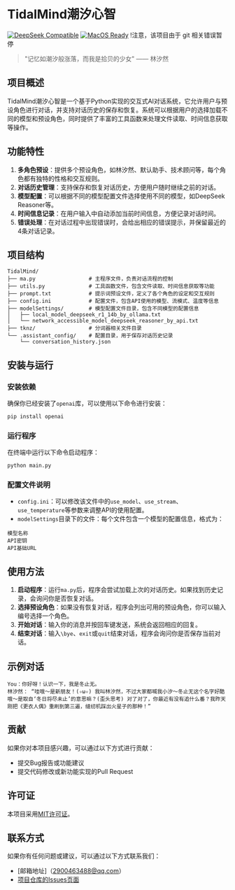 # TidalMind潮汐心智
[![DeepSeek Compatible](https://img.shields.io/badge/Model-DeepSeek-6C48EE)](https://github.com/deepseek-ai)
[![MacOS Ready](https://img.shields.io/badge/Mac%20Mini-M4%20Ready-00FEFF)]()
!注意，该项目由于 git 相关错误暂停
> "记忆如潮汐般涨落，而我是拾贝的少女" —— 林汐然

## 项目概述
TidalMind潮汐心智是一个基于Python实现的交互式AI对话系统，它允许用户与预设角色进行对话，并支持对话历史的保存和恢复。系统可以根据用户的选择加载不同的模型和预设角色，同时提供了丰富的工具函数来处理文件读取、时间信息获取等操作。

## 功能特性
1. **多角色预设**：提供多个预设角色，如林汐然、默认助手、技术顾问等，每个角色都有独特的性格和交互规则。
2. **对话历史管理**：支持保存和恢复对话历史，方便用户随时继续之前的对话。
3. **模型配置**：可以根据不同的模型配置文件选择使用不同的模型，如DeepSeek Reasoner等。
4. **时间信息记录**：在用户输入中自动添加当前时间信息，方便记录对话时间。
5. **错误处理**：在对话过程中出现错误时，会给出相应的错误提示，并保留最近的4条对话记录。

## 项目结构
```
TidalMind/
├── ma.py                 # 主程序文件，负责对话流程的控制
├── utils.py              # 工具函数文件，包含文件读取、时间信息获取等功能
├── prompt.txt            # 提示词预设文件，定义了各个角色的设定和交互规则
├── config.ini            # 配置文件，包含API使用的模型、流模式、温度等信息
├── modelSettings/        # 模型配置文件目录，包含不同模型的配置信息
│   ├── local_model_deepseek_r1_14b_by_ollama.txt
│   └── network_accessible_model_deepseek_reasoner_by_api.txt
├── tknz/                 # 分词器相关文件目录
└── .assistant_config/    # 配置目录，用于保存对话历史记录
    └── conversation_history.json
```

## 安装与运行
### 安装依赖
确保你已经安装了`openai`库，可以使用以下命令进行安装：
```bash
pip install openai
```

### 运行程序
在终端中运行以下命令启动程序：
```bash
python main.py
```

### 配置文件说明
- `config.ini`：可以修改该文件中的`use_model`、`use_stream`、`use_temperature`等参数来调整API的使用配置。
- `modelSettings`目录下的文件：每个文件包含一个模型的配置信息，格式为：
```
模型名称
API密钥
API基础URL
```

## 使用方法
1. **启动程序**：运行`ma.py`后，程序会尝试加载上次的对话历史。如果找到历史记录，会询问你是否恢复对话。
2. **选择预设角色**：如果没有恢复对话，程序会列出可用的预设角色，你可以输入编号选择一个角色。
3. **开始对话**：输入你的消息并按回车键发送，系统会返回相应的回复。
4. **结束对话**：输入`\bye`、`exit`或`quit`结束对话，程序会询问你是否保存当前对话。

## 示例对话
```
You：你好呀！认识一下，我是冬止无。
林汐然： “哇哦～是新朋友！(✧ω✧) 我叫林汐然，不过大家都喊我小汐～冬止无这个名字好酷哦～是取自‘冬日将尽未止’的意思嘛？(歪头思考) 对了对了，你最近有没有追什么番？我昨天刚把《更衣人偶》重刷到第三遍，缝纫机踩出火星子的那种！”
```

## 贡献
如果你对本项目感兴趣，可以通过以下方式进行贡献：
- 提交Bug报告或功能建议
- 提交代码修改或新功能实现的Pull Request

## 许可证
本项目采用[MIT许可证](LICENSE)。

## 联系方式
如果你有任何问题或建议，可以通过以下方式联系我们：
- [邮箱地址]（2900463488@qq.com）
- [项目仓库的Issues页面](https://github.com/EricJiang1329145/TidalMind/issues)
